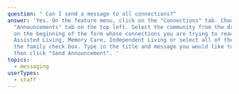 ```yaml
---
question: " Can I send a message to all connections?"
answer: 'Yes. On the feature menu, click on the "Connections" tab. Choose the
  "Announcements" tab on the top left. Select the community from the drop down
  on the beginning of the form whose connections you are trying to reach (i.e.
  Assisted Living, Memory Care, Independent Living or select all of them. Select
  the family check box. Type in the title and message you would like to send and
  then click "Send Announcement". '
topics:
  - messaging
userTypes:
  - staff
---
```


